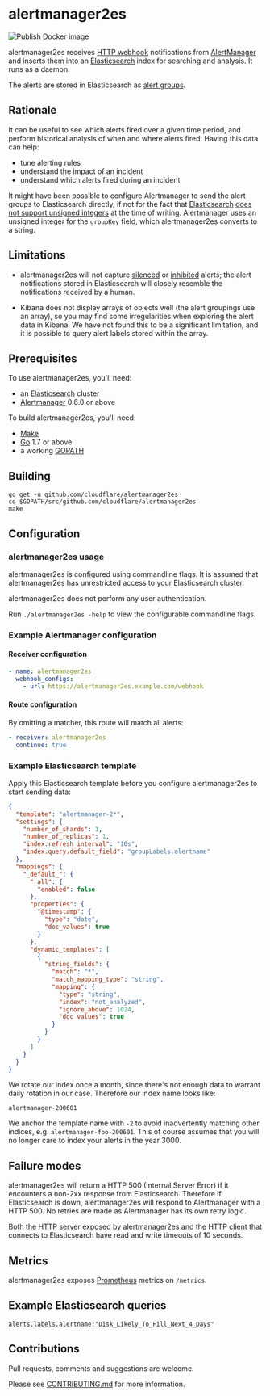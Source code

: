 # alertmanager2es
![Publish Docker image](https://github.com/ygqygq2/alertmanager2es/workflows/Publish%20Docker%20image/badge.svg)

alertmanager2es receives [HTTP webhook][] notifications from [AlertManager][]
and inserts them into an [Elasticsearch][] index for searching and analysis. It
runs as a daemon.

The alerts are stored in Elasticsearch as [alert groups][].

[alert groups]: https://prometheus.io/docs/alerting/alertmanager/#grouping
[AlertManager]: https://github.com/prometheus/alertmanager
[Elasticsearch]: https://www.elastic.co/products/elasticsearch
[HTTP webhook]: https://prometheus.io/docs/alerting/configuration/#webhook-receiver-<webhook_config>

## Rationale

It can be useful to see which alerts fired over a given time period, and
perform historical analysis of when and where alerts fired. Having this data
can help:

- tune alerting rules
- understand the impact of an incident
- understand which alerts fired during an incident

It might have been possible to configure Alertmanager to send the alert groups
to Elasticsearch directly, if not for the fact that [Elasticsearch][] [does not
support unsigned integers][] at the time of writing. Alertmanager uses an
unsigned integer for the `groupKey` field, which alertmanager2es converts to a
string.

[does not support unsigned integers]: https://github.com/elastic/elasticsearch/issues/13951

## Limitations

- alertmanager2es will not capture [silenced][] or [inhibited][] alerts; the alert
  notifications stored in Elasticsearch will closely resemble the notifications
  received by a human.

[silenced]: https://prometheus.io/docs/alerting/alertmanager/#silences
[inhibited]: https://prometheus.io/docs/alerting/alertmanager/#inhibition

- Kibana does not display arrays of objects well (the alert groupings use an
  array), so you may find some irregularities when exploring the alert data in
  Kibana. We have not found this to be a significant limitation, and it is
  possible to query alert labels stored within the array.

## Prerequisites

To use alertmanager2es, you'll need:

- an [Elasticsearch][] cluster
- [Alertmanager][] 0.6.0 or above

To build alertmanager2es, you'll need:

- [Make][]
- [Go][] 1.7 or above
- a working [GOPATH][]

[Make]: https://www.gnu.org/software/make/
[Go]: https://golang.org/dl/
[GOPATH]: https://golang.org/cmd/go/#hdr-GOPATH_environment_variable

## Building

    go get -u github.com/cloudflare/alertmanager2es
    cd $GOPATH/src/github.com/cloudflare/alertmanager2es
    make

## Configuration

### alertmanager2es usage

alertmanager2es is configured using commandline flags. It is assumed that
alertmanager2es has unrestricted access to your Elasticsearch cluster.

alertmanager2es does not perform any user authentication.

Run `./alertmanager2es -help` to view the configurable commandline flags.

### Example Alertmanager configuration

#### Receiver configuration

```yaml
- name: alertmanager2es
  webhook_configs:
    - url: https://alertmanager2es.example.com/webhook
```

#### Route configuration

By omitting a matcher, this route will match all alerts:

```yaml
- receiver: alertmanager2es
  continue: true
```

### Example Elasticsearch template

Apply this Elasticsearch template before you configure alertmanager2es to start
sending data:

```json
{
  "template": "alertmanager-2*",
  "settings": {
    "number_of_shards": 1,
    "number_of_replicas": 1,
    "index.refresh_interval": "10s",
    "index.query.default_field": "groupLabels.alertname"
  },
  "mappings": {
    "_default_": {
      "_all": {
        "enabled": false
      },
      "properties": {
        "@timestamp": {
          "type": "date",
          "doc_values": true
        }
      },
      "dynamic_templates": [
        {
          "string_fields": {
            "match": "*",
            "match_mapping_type": "string",
            "mapping": {
              "type": "string",
              "index": "not_analyzed",
              "ignore_above": 1024,
              "doc_values": true
            }
          }
        }
      ]
    }
  }
}
```

We rotate our index once a month, since there's not enough data to warrant
daily rotation in our case. Therefore our index name looks like:

    alertmanager-200601

We anchor the template name with `-2` to avoid inadvertently matching other
indices, e.g.  `alertmanager-foo-200601`. This of course assumes that you will
no longer care to index your alerts in the year 3000.

## Failure modes

alertmanager2es will return a HTTP 500 (Internal Server Error) if it encounters
a non-2xx response from Elasticsearch. Therefore if Elasticsearch is down,
alertmanager2es will respond to Alertmanager with a HTTP 500. No retries are
made as Alertmanager has its own retry logic.

Both the HTTP server exposed by alertmanager2es and the HTTP client that
connects to Elasticsearch have read and write timeouts of 10 seconds.

## Metrics

alertmanager2es exposes [Prometheus][] metrics on `/metrics`.

[Prometheus]: https://prometheus.io/

## Example Elasticsearch queries

    alerts.labels.alertname:"Disk_Likely_To_Fill_Next_4_Days"

## Contributions

Pull requests, comments and suggestions are welcome.

Please see [CONTRIBUTING.md](CONTRIBUTING.md) for more information.
